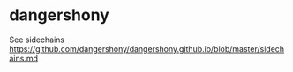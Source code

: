# dangershony

See sidechains https://github.com/dangershony/dangershony.github.io/blob/master/sidechains.md

